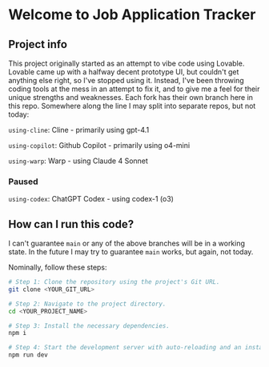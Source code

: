 # Welcome to Job Application Tracker

## Project info

This project originally started as an attempt to vibe code using Lovable.  Lovable came up with a halfway decent prototype UI, but couldn't get anything else right, so I've stopped using it.  Instead, I've been throwing coding tools at the mess in an attempt to fix it, and to give me a feel for their unique strengths and weaknesses.  Each fork has their own branch here in this repo.  Somewhere along the line I may split into separate repos, but not today:

`using-cline`: Cline - primarily using gpt-4.1

`using-copilot`: Github Copilot - primarily using o4-mini

`using-warp`: Warp - using Claude 4 Sonnet

### Paused
`using-codex`: ChatGPT Codex - using codex-1 (o3)

## How can I run this code?

I can't guarantee `main` or any of the above branches will be in a working state.  In the future I may try to guarantee `main` works, but again, not today. 

Nominally, follow these steps:

```sh
# Step 1: Clone the repository using the project's Git URL.
git clone <YOUR_GIT_URL>

# Step 2: Navigate to the project directory.
cd <YOUR_PROJECT_NAME>

# Step 3: Install the necessary dependencies.
npm i

# Step 4: Start the development server with auto-reloading and an instant preview.
npm run dev
```

